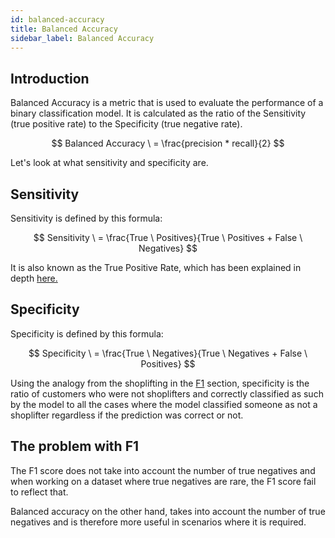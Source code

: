 ```yaml
---
id: balanced-accuracy
title: Balanced Accuracy
sidebar_label: Balanced Accuracy
---
```


## Introduction

Balanced Accuracy is a metric that is used to evaluate the performance of a binary classification model. It is calculated as the ratio of the Sensitivity (true positive rate) to the Specificity (true negative rate).

$$
    Balanced Accuracy \ = \frac{precision * recall}{2}
$$

Let's look at what sensitivity and specificity are.

## Sensitivity

Sensitivity is defined by this formula:

$$
    Sensitivity \ = \frac{True \ Positives}{True \ Positives + False \ Negatives}
$$

It is also known as the True Positive Rate, which has been explained in depth [here.](./01_ROC.md)

## Specificity

Specificity is defined by this formula:

$$
    Specificity \ = \frac{True \ Negatives}{True \ Negatives + False \ Positives}
$$

Using the analogy from the shoplifting in the [F1](./00_F1.md) section, specificity is the ratio of customers who were not shoplifters and correctly classified as such by the model to all the cases where the model classified someone as not a shoplifter regardless if the prediction was correct or not.

## The problem with F1

The F1 score does not take into account the number of true negatives and when working on a dataset where true negatives are rare, the F1 score fail to reflect that.

Balanced accuracy on the other hand, takes into account the number of true negatives and is therefore more useful in scenarios where it is required.
